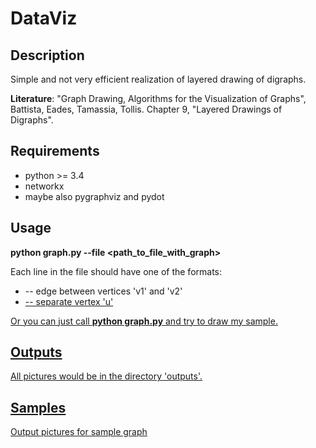 # DataViz
## Description
Simple and not very efficient realization of layered drawing of digraphs.

**Literature**: "Graph Drawing, Algorithms for the Visualization of Graphs", Battista, Eades, Tamassia, Tollis. Chapter 9, "Layered Drawings of Digraphs".

## Requirements
* python >= 3.4
* networkx 
* maybe also pygraphviz and pydot

## Usage
**python graph.py --file <path_to_file_with_graph>**

Each line in the file should have one of the formats:
* <v1> <v2> -- edge between vertices 'v1' and 'v2'
* <u> -- separate vertex 'u'

Or you can just call **python graph.py** and try to draw my sample.

## Outputs
All pictures would be in the directory 'outputs'. 

## Samples
[Output pictures for sample graph](../outputs/samples)
